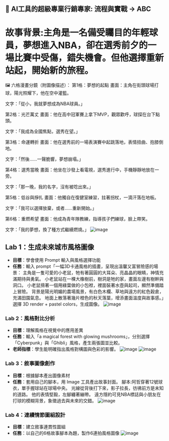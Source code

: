 ## 🤖 AI工具的超級專業行銷專家: 流程與實戰 → ABC
# 故事背景:主角是一名備受矚目的年輕球員，夢想進入NBA，卻在選秀前夕的一場比賽中受傷，錯失機會。但他選擇重新站起，開始新的旅程。
🖼️ 六格漫畫分鏡（附圖像描述）：
第1格：夢想的起點
畫面：主角在街頭球場打球，陽光照耀下，他在空中灌籃。

文字：「從小，我就夢想成為NBA球員。」

第2格：光芒萬丈
畫面：他在高中冠軍賽上拿下MVP，觀眾歡呼，球探在台下點頭。

文字：「我成為全國焦點，選秀在望。」

第3格：命運轉折
畫面：他在選秀前的一場表演賽中起跳落地，表情扭曲、抱膝倒地。

文字：「然後……一聲脆響，夢想崩塌。」

第4格：選秀當晚
畫面：他坐在沙發上看電視，選秀進行中，手機靜靜地放在一旁。

文字：「那一晚，我的名字，沒有被唸出來。」

第5格：低谷與掙扎
畫面：他獨自在復健室練習，拄著拐杖，一滴汗落在地板。

文字：「我可以選擇放棄，或者……重新開始。」

第6格：重燃希望
畫面：他成為青年隊教練，指導孩子們練球，臉上帶笑。

文字：「我的夢想，換了種方式繼續燃燒。」
![image](https://github.com/user-attachments/assets/57ddb329-ea8e-4565-9ed6-904efc38229a)

## Lab 1：生成未來城市風格圖像

- **目標**：學會使用 Prompt 輸入與風格選擇功能
- **任務**：輸入 prompt「一幅3D卡通風格的插畫，呈現出溫馨又富冒險感的場景： 主角是一隻可愛的小老鼠，牠有著圓圓的大耳朵、亮晶晶的眼睛，神情充滿期待與勇氣。 小老鼠站在一棵大橡樹前，樹洞是牠的家，畫面左邊有樹幹與洞口。 小老鼠揹著一個用綠葉做的小包袱，裡面裝著水壺與起司，顯然準備踏上冒險。 背景是陽光明媚的農場風景，有白色木欄、草地與遠方的紅色穀倉，充滿田園氣息。 地面上散落著幾片橙色的秋天落葉，增添畫面溫度與故事感。」選擇 3D render + pastel colors，生成圖像。
![image](https://github.com/user-attachments/assets/c8f3fc01-8c30-49b7-8678-d1a8b50966cf)

### Lab 2：風格對比分析

- **目標**：理解風格在視覺中的應用差異
- **任務**：輸入「a magical forest with glowing mushrooms」，分別選擇「Cyberpunk」與「Ghibli」風格，產生兩張圖並比較。
- **老師指標**：學生能明確指出風格對構圖與色彩的影響。
![image](https://github.com/user-attachments/assets/8e4755bf-8bfd-4170-811a-427fabffdf8f)
![image](https://github.com/user-attachments/assets/a58cde63-dfa5-49f9-a631-d81ee5bef60b)

### Lab 3：敘事圖像創作

- **目標**：根據腳本產出圖像素材
- **任務**：套用自己的腳本，用 Image 工具產出故事封面。
腳本:阿哲穿著12號球衣，單手握球站在球場中央。
    光線從背後打下來，影子拉長，彷彿前方是未知的道路。
    他的表情堅毅，左腳纏著繃帶。
    遠方隱約可見NBA標誌與小朋友在打球的模糊背景，象徵過去與未來的交錯。
  ![image](https://github.com/user-attachments/assets/325592fc-c6d4-4eb5-922e-7259dadaf637)

### Lab 4：連續情節圖組設計

- **目標**：建立敘事連貫性圖組
- **任務**：以自己的6格故事腳本為題，製作6連拍風格圖像
![image](https://github.com/user-attachments/assets/e819229c-8152-483f-b589-37bc6d8261a7)



